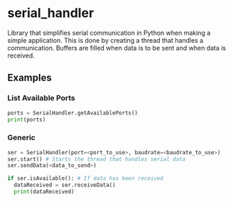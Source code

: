 # serial_handler
Library that simplifies serial communication in Python when making a simple application. This is done by creating a thread that handles a communication. Buffers are filled when data is to be sent and when data is received.

## Examples
### List Available Ports
```python
ports = SerialHandler.getAvailablePorts()
print(ports)
```
### Generic
```python
ser = SerialHandler(port=<port_to_use>, baudrate=<baudrate_to_use>)
ser.start() # Starts the thread that handles serial data
ser.sendData(<data_to_send>)

if ser.isAvailable(): # If data has been received
  dataReceived = ser.receiveData()
  print(dataReceived)
```

